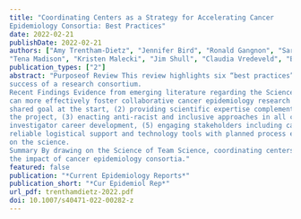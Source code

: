 ```yaml
---
title: "Coordinating Centers as a Strategy for Accelerating Cancer
Epidemiology Consortia: Best Practices"
date: 2022-02-21
publishDate: 2022-02-21
authors: ["Amy Trentham-Dietz", "Jennifer Bird", "Ronald Gangnon", "Sara Lindberg",
"Tena Madison", "Kristen Malecki", "Jim Shull", "Claudia Vredeveld", "Betsy Rolland"]
publication_types: ["2"]
abstract: "Purposeof Review This review highlights six “best practices” for cancer epidemiology coordinating centers to facilitate the
success of a research consortium.
Recent Findings Evidence from emerging literature regarding the Science of Team Science suggests that coordinating centers
can more effectively foster collaborative cancer epidemiology research in consortia by (1) establishing collaboration as a
shared goal at the start, (2) providing scientific expertise complementary to the research sites that adapts over the course of
the project, (3) enacting anti-racist and inclusive approaches in all consortium decisions and activities, (4) fostering earlystage
investigator career development, (5) engaging stakeholders including cancer survivors as peers, and (6) delivering
reliable logistical support and technology tools with planned process evaluation so that researchers can collaboratively focus
on the science.
Summary By drawing on the Science of Team Science, coordinating centers can accelerate research progress and increase
the impact of cancer epidemiology consortia."
featured: false
publication: "*Current Epidemiology Reports*"
publication_short: "*Cur Epidemiol Rep*"
url_pdf: trenthamdietz-2022.pdf
doi: 10.1007/s40471-022-00282-z
---
```


